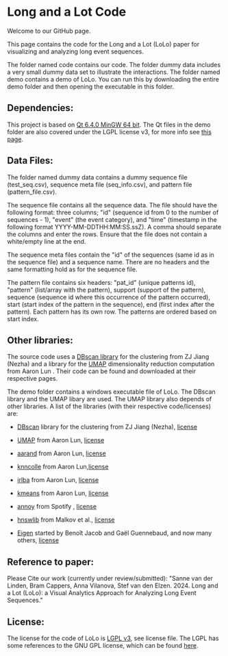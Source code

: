 # Long and a Lot Code

Welcome to our GitHub page. 

This page contains the code for the Long and a Lot (LoLo) paper for visualizing and analyzing long event sequences. 

The folder named code contains our code. The folder dummy data includes a very small dummy data set to illustrate the interactions. The folder named demo contains a demo of LoLo. You can run this by downloading
the entire demo folder and then opening the executable in this folder.   



## Dependencies:
This project is based on [Qt 6.4.0 MinGW 64 bit](https://www.qt.io/download-dev). The Qt files in the demo folder are also covered under the LGPL license v3, for more info see [this page](https://www.qt.io/product/features?license-model=lgpl-v3). 



## Data Files:
The folder named dummy data contains a dummy sequence file (test_seq.csv), sequence meta file (seq_info.csv), and pattern file (pattern_file.csv). 

The sequence file contains all the sequence data. The file should have the following format: three columns; "id" (sequence id from 0 to the number of sequences - 1), "event" (the event category), 
and "time" (timestamp in the following format YYYY-MM-DDTHH:MM:SS.ssZ). A comma should separate the columns and enter the rows. Ensure that the file does not contain a white/empty line at the end.   

The sequence meta files contain the "id" of the sequences (same id as in the sequence file) and a sequence name. There are no headers and the same formatting hold as for the sequence file.  

The pattern file contains six headers: "pat_id" (unique patterns id), "pattern" (list/array with the pattern), support (support of the pattern), sequence (sequence id where this occurrence 
of the pattern occurred), start (start index of the pattern in the sequence), end (first index after the pattern). Each pattern has its own row. The patterns are ordered based on start index. 



## Other libraries:
The source code uses a [DBscan library](https://github.com/CallmeNezha/SimpleDBSCAN) for the clustering from ZJ Jiang (Nezha)  and a library for the [UMAP](https://github.com/libscran/umappp) dimensionality reduction computation from Aaron Lun . 
Their code can be found and downloaded at their respective pages. 

The demo folder contains a windows executable file of LoLo. The DBscan library and the UMAP libary are used. The UMAP library also depends of other libraries. 
A list of the libraries (with their respective code/licenses) are:
- [DBscan](https://github.com/CallmeNezha/SimpleDBSCAN) library for the clustering from ZJ Jiang (Nezha), [license](https://rem.mit-license.org/) 

- [UMAP](https://github.com/libscran/umappp) from Aaron Lun, [license](https://github.com/libscran/umappp/blob/master/LICENSE)
- [aarand](https://github.com/LTLA/aarand/tree/master) from Aaron Lun, [license](https://github.com/LTLA/aarand/blob/master/LICENSE)
- [knncolle](https://github.com/knncolle/knncolle) from Aaron Lun,[license](https://github.com/knncolle/knncolle/tree/master?tab=MIT-1-ov-file#readme)
- [irlba](https://github.com/LTLA/CppIrlba) from Aaron Lun, [license](https://github.com/LTLA/CppIrlba/blob/master/LICENSE)
- [kmeans](https://github.com/LTLA/CppKmeans) from Aaron Lun, [license](https://github.com/LTLA/CppKmeans?tab=MIT-1-ov-file#readme)
- [annoy](https://github.com/spotify/annoy/tree/main) from Spotify , [license](https://github.com/spotify/annoy/blob/main/LICENSE)
- [hnswlib](https://github.com/nmslib/hnswlib/tree/master) from Malkov et al., [license](https://github.com/nmslib/hnswlib/tree/master?tab=License-1-ov-file)
- [Eigen](https://gitlab.com/libeigen/eigen/-/tree/master?ref_type=heads) started by Benoît Jacob and Gaël Guennebaud, and now many others, [license](https://gitlab.com/libeigen/eigen/-/blob/master/COPYING.MPL2?ref_type=heads)



## Reference to paper:

Please Cite our work (currently under review/submitted):
"Sanne van der Linden, Bram Cappers, Anna Vilanova, Stef van den Elzen. 2024. Long and a Lot (LoLo): a Visual Analytics Approach for Analyzing Long Event Sequences." 



## License: 
The license for the code of LoLo is [LGPL v3](https://www.gnu.org/licenses/gpl-3.0.html#license-text), see license file. The LGPL has some references to the GNU GPL license, which can be found [here](https://www.gnu.org/licenses/gpl-3.0.en.html). 

